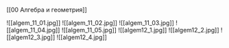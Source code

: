 [[00 Алгебра и геометрия]]

![[algem_11_01.jpg]]
![[algem_11_02.jpg]]
![[algem_11_03.jpg]]
![[algem_11_04.jpg]]
![[algem_11_05.jpg]]
![[algem12_1.jpg]]
![[algem12_2.jpg]]
![[algem12_3.jpg]]
![[algem12_4.jpg]]